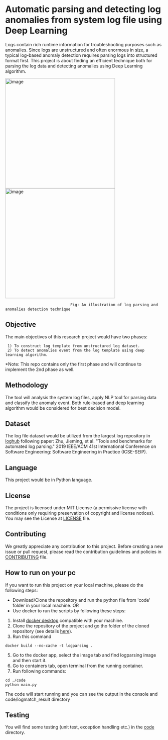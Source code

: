 # Automatic parsing and detecting log anomalies from system log file using Deep Learning

Logs contain rich runtime information for troubleshooting purposes such as anomalies. Since logs are unstructured and often enormous in size, a typical log-based anomaly detection requires parsing logs into structured format first. This project is about finding an efficient technique both for parsing the log data and detecting anomalies using Deep Learning algorithm.

<img width="350" alt="image" src="https://user-images.githubusercontent.com/7861918/206325971-12f89829-4241-411c-9962-fcd2a5899147.png"><img width="350" alt="image" src="https://user-images.githubusercontent.com/7861918/206095441-8390d1ac-01fd-41ca-813c-71b8e69f7c16.png">

                                 Fig: An illustration of log parsing and anomalies detection technique
## Objective
The main objectives of this research project would have two phases:

     1) To construct log template from unstructured log dataset.
     2) To detect anomalies event from the log template using deep learning algorithm.

*Note: This repo contains only the first phase and will continue to implement the 2nd phase as well.
## Methodology
The tool will analysis the system log files, apply NLP tool for parsing data and classify the anomaly event. Both rule-based and deep learning algorithm would be considered for best decision model.
## Dataset
The log file dataset would be utilized from the largest log repository in [loghub](https://github.com/logpai/loghub) following paper: Zhu, Jieming, et al. "Tools and benchmarks for automated log parsing." 2019 IEEE/ACM 41st International Conference on Software Engineering: Software Engineering in Practice (ICSE-SEIP).
## Language 
This project would be in Python language. 
## License
The project is licensed under MIT License (a permissive license with conditions only requiring preservation of copyright and license notices).
You may see the License at [LICENSE](https://github.com/afrin110203/LogAnomaliesDetectionDL/blob/main/LICENSE) file.
## Contributing
We greatly appreciate any contribution to this project. Before creating a new issue or pull request, 
please read the contribution guidelines and policies in [CONTRIBUTING](https://github.com/afrin110203/LogAnomaliesDetectionDL/blob/main/CONTRIBUTING.md) file.
 
## How to run on your pc 
If you want to run this project on your local machine, please do the following steps:

* Download/Clone the repository and run the python file from 'code' folder in your local machine. 
OR
* Use docker to run the scripts by following these steps:

1. Install [docker desktop](https://www.docker.com/get-started/) compatible with your machine.
2. Clone the repository of the project and go tho folder of the cloned repository (see details [here](https://docs.github.com/en/repositories/creating-and-managing-repositories/cloning-a-repository)).
4. Run this command
```
docker build --no-cache -t logparsing .
```
5. Go to the docker app, select the image tab and find logparsing image and then start it.
6. Go to containers tab, open terminal from the running container.
7. Run following commands:
```
cd ./code
python main.py
```
The code will start running and you can see the output in the console and code/logmatch_result directory 

## Testing
You will find some testing (unit test, exception handling etc.) in the [code](https://github.com/afrin110203/LogAnomaliesDetectionDL/tree/main/code) directory.  


